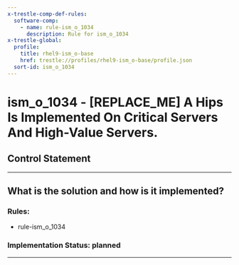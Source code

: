 ```yaml
---
x-trestle-comp-def-rules:
  software-comp:
    - name: rule-ism_o_1034
      description: Rule for ism_o_1034
x-trestle-global:
  profile:
    title: rhel9-ism_o-base
    href: trestle://profiles/rhel9-ism_o-base/profile.json
  sort-id: ism_o_1034
---
```


# ism_o_1034 - \[REPLACE_ME\] A Hips Is Implemented On Critical Servers And High-Value Servers.

## Control Statement

______________________________________________________________________

## What is the solution and how is it implemented?

<!-- For implementation status enter one of: implemented, partial, planned, alternative, not-applicable -->

<!-- Note that the list of rules under ### Rules: is read-only and changes will not be captured after assembly to JSON -->

<!-- Add control implementation description here for control: ism_o_1034 -->

### Rules:

  - rule-ism_o_1034

### Implementation Status: planned

______________________________________________________________________
